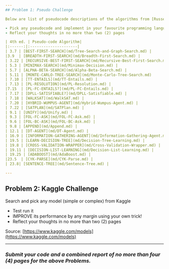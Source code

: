 ```yaml
---
## Problem 1: Pseudo Challenge

Below are list of pseudocode descriptions of the algorithms from [Russell](http://www.cs.berkeley.edu/~russell/) and [Norvig's](http://www.norvig.com/) [Artificial Intelligence - A Modern Approach](http://aima.cs.berkeley.edu/).

- Pick any pseudocode and implement in your favourite programming language!
- Reflect your thoughts in no more than two (2) pages

| 4th ed. | Pseudo-code Algorithm|
|:------:|:---------------------|
| 3.7 | [BEST-FIRST-SEARCH](md/Tree-Search-and-Graph-Search.md) |
|3.9  | [BREADTH-FIRST-SEARCH](md/Breadth-First-Search.md) |
| 3.22 | [RECURSIVE-BEST-FIRST-SEARCH](md/Recursive-Best-First-Search.md) |
| 5.3 | [MINIMAX-SEARCH](md/Minimax-Decision.md) |
| 5.7 | [ALPHA-BETA-SEARCH](md/Alpha-Beta-Search.md) |
| 5.11 | [MONTE-CARLO-TREE-SEARCH](md/Monte-Carlo-Tree-Search.md) 
| 7.10 | [TT-ENTAILS](md/TT-Entails.md) |
| 7.13 | [PL-RESOLUTION](md/PL-Resolution.md) |
|7.15  | [PL-FC-ENTAILS?](md/PL-FC-Entails.md) |
| 7.17 | [DPLL-SATISFIABLE?](md/DPLL-Satisfiable.md) |
| 7.18 | [WALKSAT](md/WalkSAT.md) |
| 7.20 | [HYBRID-WUMPUS-AGENT](md/Hybrid-Wumpus-Agent.md) |
| 7.22 | [SATPLAN](md/SATPlan.md) |
| 9.1 | [UNIFY](md/Unify.md) |
| 9.3 | [FOL-FC-ASK](md/FOL-FC-Ask.md) |
| 9.6 | [FOL-BC-ASK](md/FOL-BC-Ask.md) |
| 9.8 | [APPEND](md/Append.md) |
| 12.1 | [DT-AGENT](md/DT-Agent.md) |
| 16.9 | [INFORMATION-GATHERING-AGENT](md/Information-Gathering-Agent.md) |
| 19.5 | [LEARN-DECISION-TREE](md/Decision-Tree-Learning.md) |
| 19.8 | [CROSS-VALIDATION-WRAPPER](md/Cross-Validation-Wrapper.md) |
| 19.11 | [DECISION-LIST-LEARNING](md/Decision-List-Learning.md) |
| 19.25 | [ADABOOST](md/AdaBoost.md) |
|23.5  | [CYK-PARSE](md/CYK-Parse.md) |
| 23.8| [SENTENCE-TREE](md/Sentence-Tree.md) |

---
```


## Problem 2: Kaggle Challenge

Search and pick any model (simple or complex) from Kaggle
- Test run it
- IMPROVE its performance by any margin using your own trick!
- Reflect your thoughts in no more than two (2) pages

Source: [https://www.kaggle.com/models](https://www.kaggle.com/models)

---

### ***Submit your code and a combined report of no more than four (4) pages for the above Problems.***
